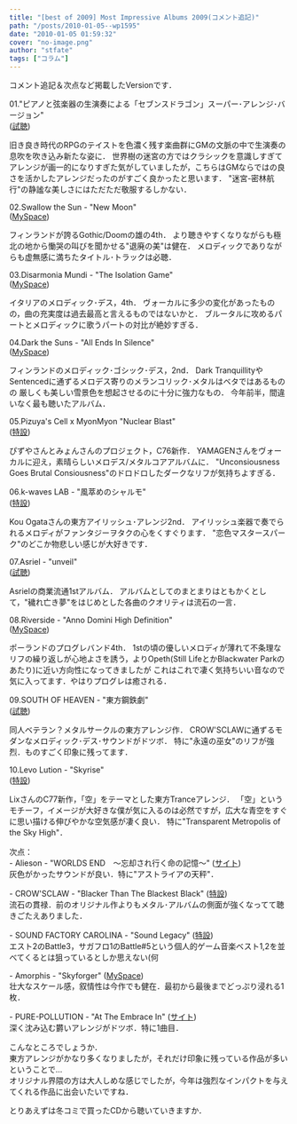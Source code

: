 ```yaml
---
title: "[best of 2009] Most Impressive Albums 2009(コメント追記)"
path: "/posts/2010-01-05--wp1595"
date: "2010-01-05 01:59:32"
cover: "no-image.png"
author: "stfate"
tags: ["コラム"]
---
```


<style type="text/css">
<!--
p {white-space: pre-wrap};
-->
</style>

コメント追記＆次点など掲載したVersionです．

<span >01."ピアノと弦楽器の生演奏による「セブンスドラゴン」スーパー･アレンジ･バージョン"</span>
(<a href="http://5pb.jp/records/release/detail/detail.php?records_product_code=VGCD-0167">試聴</a>)
<div >旧き良き時代のRPGのテイストを色濃く残す楽曲群にGMの文脈の中で生演奏の息吹を吹き込み新たな姿に．
世界樹の迷宮の方ではクラシックを意識しすぎてアレンジが画一的になりすぎた気がしていましたが，こちらはGMならではの良さを活かしたアレンジだったのがすごく良かったと思います．
"迷宮-密林航行"の静謐な美しさにはただただ敬服するしかない．</div>

<span >02.Swallow the Sun - "New Moon"</span> (<a href="http://www.myspace.com/swallowthesundoom">MySpace</a>)
<div >フィンランドが誇るGothic/Doomの雄の4th．
より聴きやすくなりながらも極北の地から慟哭の叫びを聞かせる"退廃の美"は健在．
メロディックでありながらも虚無感に満ちたタイトル･トラックは必聴．</div>

<span >03.Disarmonia Mundi - "The Isolation Game"</span> (<a href="http://www.myspace.com/disarmoniamundi">MySpace</a>)
<div >イタリアのメロディック･デス，4th．
ヴォーカルに多少の変化があったものの，曲の充実度は過去最高と言えるものではないかと．
ブルータルに攻めるパートとメロディックに歌うパートの対比が絶妙すぎる．</div>

<span >04.Dark the Suns - "All Ends In Silence"</span> (<a href="http://www.myspace.com/darkthesuns">MySpace</a>)
<div >フィンランドのメロディック･ゴシック･デス，2nd．
Dark TranquillityやSentencedに通ずるメロデス寄りのメランコリック･メタルはベタではあるものの
厳しくも美しい雪景色を想起させるのに十分に強力なもの．
今年前半，間違いなく最も聴いたアルバム．</div>

<span >05.Pizuya's Cell x MyonMyon "Nuclear Blast"</span> (<a href="http://pm.pizuya.com/c76/">特設</a>)
<div >ぴずやさんとみょんさんのプロジェクト，C76新作．
YAMAGENさんをヴォーカルに迎え，素晴らしいメロデス/メタルコアアルバムに．
"Unconsiousness Goes Brutal Consiousness"のドロドロしたダークなリフが気持ちよすぎる．</div>

<span >06.k-waves LAB - "風萃めのシャルモ"</span> (<a href="http://kou-ogata.net/kaze.html">特設</a>)
<div >Kou Ogataさんの東方アイリッシュ･アレンジ2nd．
アイリッシュ楽器で奏でられるメロディがファンタジーヲタクの心をくすぐります．
"恋色マスタースパーク"のどこか物悲しい感じが大好きです．</div>

<span >07.Asriel - "unveil"</span> (<a href="http://5pb.jp/records/release/detail/detail.php?records_product_code=VGCD-0165">試聴</a>)
<div >Asrielの商業流通1stアルバム．
アルバムとしてのまとまりはともかくとして，"穢れ亡き夢"をはじめとした各曲のクオリティは流石の一言．</div>

<span >08.Riverside - "Anno Domini High Definition"</span> (<a href="http://www.myspace.com/riversidepl">MySpace</a>)
<div >ポーランドのプログレバンド4th．
1stの頃の優しいメロディが薄れて不条理なリフの繰り返しが心地よさを誘う，よりOpeth(Still LifeとかBlackwater Parkのあたり)に近い方向性になってきましたが
これはこれで凄く気持ちいい音なので気に入ってます．やはりプログレは癒される．</div>

<span >09.SOUTH OF HEAVEN - "東方鋼鉄劇"</span> (<a href="http://s-o-h.jp/products/">試聴</a>)
<div >同人ベテラン？メタルサークルの東方アレンジ作．
CROW'SCLAWに通ずるモダンなメロディック･デス･サウンドがドツボ．
特に"永遠の巫女"のリフが強烈．ものすごく印象に残ってます．</div>

<span >10.Levo Lution - "Skyrise"</span> (<a href="http://www.levolution.info/skyrise/">特設</a>)
<div >LixさんのC77新作，「空」をテーマとした東方Tranceアレンジ．
「空」というモチーフ，イメージが大好きな僕が気に入るのは必然ですが，広大な青空をすぐに思い描ける伸びやかな空気感が凄く良い．
特に"Transparent Metropolis of the Sky High"．</div>

<p style="margin-top:15px">次点：
- Alieson - "WORLDS END　～忘却され行く命の記憶～" (<a href="http://www.alieson.net/html/">サイト</a>)
灰色がかったサウンドが良い．特に"アストライアの天秤"．</p>

<p style="margin-top:15px">- CROW'SCLAW - "Blacker Than The Blackest Black" (<a href="http://black.crowsclaw.info/">特設</a>)
流石の貫禄．前のオリジナル作よりもメタル･アルバムの側面が強くなってて聴きごたえありました．</p>

<p style="margin-top:15px">- SOUND FACTORY CAROLINA - "Sound Legacy" (<a href="http://carolina.web.infoseek.co.jp/slinfo.html">特設</a>)
エスト2のBattle3，サガフロ1のBattle#5という個人的ゲーム音楽ベスト1,2を並べてくるとは狙っているとしか思えない(何</p>

<p style="margin-top:15px">- Amorphis - "Skyforger" (<a href="http://www.myspace.com/amorphis">MySpace</a>)
壮大なスケール感，叙情性は今作でも健在．最初から最後までどっぷり浸れる1枚．</p>

<p style="margin-top:15px">- PURE-POLLUTION - "At The Embrace In" (<a href="http://www.snv.jp/">サイト</a>)
深く沈み込む欝いアレンジがドツボ．特に1曲目．</p>


<p style="margin-top:15px">こんなところでしょうか．
東方アレンジがかなり多くなりましたが，それだけ印象に残っている作品が多いということで…
オリジナル界隈の方は大人しめな感じでしたが，今年は強烈なインパクトを与えてくれる作品に出会いたいですね．</p>
とりあえずは冬コミで買ったCDから聴いていきますか．</p>